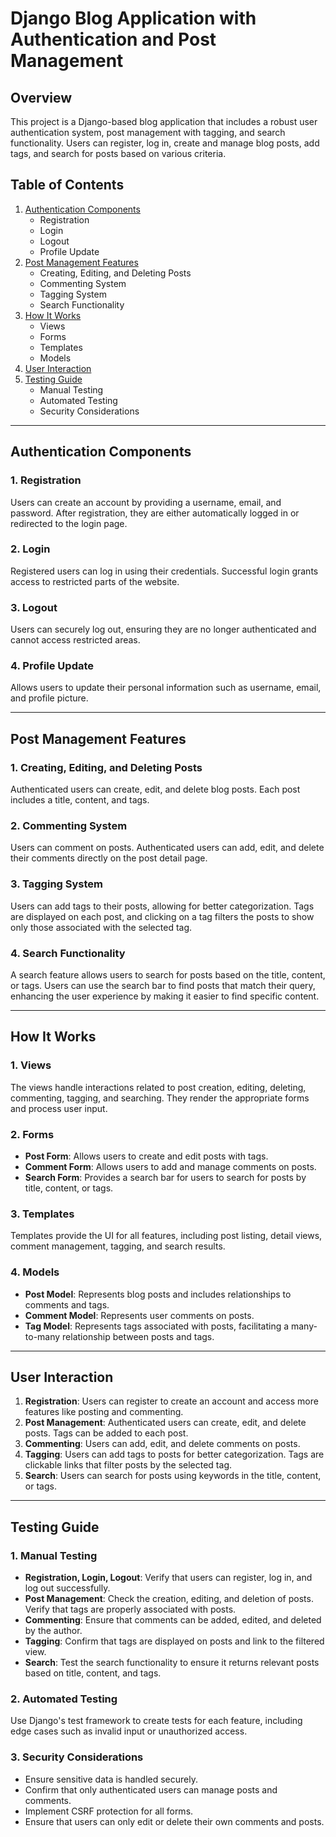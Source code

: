 # Django Blog Application with Authentication and Post Management

## Overview
This project is a Django-based blog application that includes a robust user authentication system, post management with tagging, and search functionality. Users can register, log in, create and manage blog posts, add tags, and search for posts based on various criteria.

## Table of Contents
1. [Authentication Components](#authentication-components)
   - Registration
   - Login
   - Logout
   - Profile Update
2. [Post Management Features](#post-management-features)
   - Creating, Editing, and Deleting Posts
   - Commenting System
   - Tagging System
   - Search Functionality
3. [How It Works](#how-it-works)
   - Views
   - Forms
   - Templates
   - Models
4. [User Interaction](#user-interaction)
5. [Testing Guide](#testing-guide)
   - Manual Testing
   - Automated Testing
   - Security Considerations

---

## Authentication Components

### 1. Registration
Users can create an account by providing a username, email, and password. After registration, they are either automatically logged in or redirected to the login page.

### 2. Login
Registered users can log in using their credentials. Successful login grants access to restricted parts of the website.

### 3. Logout
Users can securely log out, ensuring they are no longer authenticated and cannot access restricted areas.

### 4. Profile Update
Allows users to update their personal information such as username, email, and profile picture.

---

## Post Management Features

### 1. Creating, Editing, and Deleting Posts
Authenticated users can create, edit, and delete blog posts. Each post includes a title, content, and tags.

### 2. Commenting System
Users can comment on posts. Authenticated users can add, edit, and delete their comments directly on the post detail page.

### 3. Tagging System
Users can add tags to their posts, allowing for better categorization. Tags are displayed on each post, and clicking on a tag filters the posts to show only those associated with the selected tag.

### 4. Search Functionality
A search feature allows users to search for posts based on the title, content, or tags. Users can use the search bar to find posts that match their query, enhancing the user experience by making it easier to find specific content.

---

## How It Works

### 1. Views
The views handle interactions related to post creation, editing, deleting, commenting, tagging, and searching. They render the appropriate forms and process user input.

### 2. Forms
- **Post Form**: Allows users to create and edit posts with tags.
- **Comment Form**: Allows users to add and manage comments on posts.
- **Search Form**: Provides a search bar for users to search for posts by title, content, or tags.

### 3. Templates
Templates provide the UI for all features, including post listing, detail views, comment management, tagging, and search results. 

### 4. Models
- **Post Model**: Represents blog posts and includes relationships to comments and tags.
- **Comment Model**: Represents user comments on posts.
- **Tag Model**: Represents tags associated with posts, facilitating a many-to-many relationship between posts and tags.

---

## User Interaction

1. **Registration**: Users can register to create an account and access more features like posting and commenting.
2. **Post Management**: Authenticated users can create, edit, and delete posts. Tags can be added to each post.
3. **Commenting**: Users can add, edit, and delete comments on posts.
4. **Tagging**: Users can add tags to posts for better categorization. Tags are clickable links that filter posts by the selected tag.
5. **Search**: Users can search for posts using keywords in the title, content, or tags.

---

## Testing Guide

### 1. Manual Testing

- **Registration, Login, Logout**: Verify that users can register, log in, and log out successfully.
- **Post Management**: Check the creation, editing, and deletion of posts. Verify that tags are properly associated with posts.
- **Commenting**: Ensure that comments can be added, edited, and deleted by the author.
- **Tagging**: Confirm that tags are displayed on posts and link to the filtered view.
- **Search**: Test the search functionality to ensure it returns relevant posts based on title, content, and tags.

### 2. Automated Testing
Use Django's test framework to create tests for each feature, including edge cases such as invalid input or unauthorized access.

### 3. Security Considerations
- Ensure sensitive data is handled securely.
- Confirm that only authenticated users can manage posts and comments.
- Implement CSRF protection for all forms.
- Ensure that users can only edit or delete their own comments and posts.
